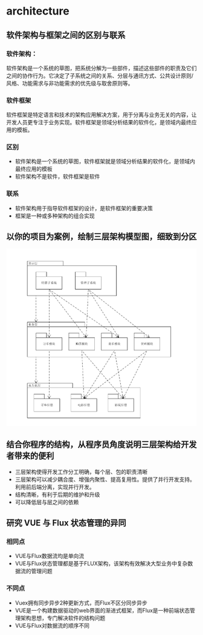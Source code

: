# architecture

## 软件架构与框架之间的区别与联系

### 软件架构：
软件架构是一个系统的草图，把系统分解为一些部件，描述这些部件的职责及它们之间的协作行为。它决定了子系统之间的关系、分层与通讯方式、公共设计原则/风格、功能需求与非功能需求的优先级与取舍原则等。

### 软件框架
软件框架是特定语言和技术的架构应用解决方案，用于分离与业务无关的内容，让开发人员更专注于业务实现。软件框架是领域分析结果的软件化，是领域内最终应用的模板。  

### 区别
- 软件架构是一个系统的草图，软件框架就是领域分析结果的软件化，是领域内最终应用的模板
- 软件架构不是软件，软件框架是软件

### 联系

- 软件架构用于指导软件框架的设计，是软件框架的重要决策
- 框架是一种或多种架构的组合实现

## 以你的项目为案例，绘制三层架构模型图，细致到分区

![image](https://github.com/lqAsuna/architecture/blob/master/image/res.png)

## 结合你程序的结构，从程序员角度说明三层架构给开发者带来的便利

- 三层架构使得开发工作分工明确，每个层、包的职责清晰
- 三层架构可以减少耦合度、增强内聚性、提高复用性。提供了并行开发支持。利用前后端分离，实现并行开发。
- 结构清晰，有利于后期的维护和升级
- 可以降低层与层之间的依赖

## 研究 VUE 与 Flux 状态管理的异同

### 相同点
- VUE与Flux数据流均是单向流
- VUE与Flux状态管理都是基于FLUX架构，该架构有效解决大型业务中复杂数据流的管理问题

### 不同点
- Vuex拥有同步异步2种更新方式，而Flux不区分同步异步
- VUE是一个构建数据驱动的web界面的渐进式框架，而Flux是一种前端状态管理架构思想，专门解决软件的结构问题
- VUE与Flux对数据流的顺序不同
